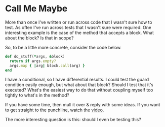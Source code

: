 # Call Me Maybe

More than once I've written or run across code that I wasn't sure how to test. As often I've run across tests that I wasn't sure were required. One interesting example is the case of the method that accepts a block. What about the block? Is that in scope?

So, to be a little more concrete, consider the code below.

```ruby
def do_stuff(*args, &block)
  return if args.empty?
  args.map { |arg| block.call(arg) }
end
```

I have a conditional, so I have differential results. I could test the guard condition easily enough, but what about that block? Should I test that it's executed? What's the easiest way to do that without coupling myself too tightly to what's in the method?

If you have some time, then mull it over & reply with some ideas. If you want to get straight to the punchline, watch the [video](https://www.rubytapas.com/2013/08/01/episode-121-testing-blocks/).

The more interesting question is this: should I even be testing this?
